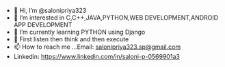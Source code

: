 - 👋 Hi, I’m @salonipriya323
- 👀 I’m interested in C,C++,JAVA,PYTHON,WEB DEVELOPMENT,ANDROID APP DEVELOPMENT
- 🌱 I’m currently learning PYTHON using Django
- 💞 First listen then think and then execute
- 📫 How to reach me ...Email: salonipriya323.sp@gmail.com
- Linkedin: https://www.linkedin.com/in/saloni-p-0569901a3

<!---
salonipriya323/salonipriya323 is a ✨ special ✨ repository because its `README.md` (this file) appears on your GitHub profile.
You can click the Preview link to take a look at your changes.
--->
